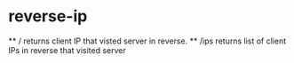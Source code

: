# reverse-ip

** / returns client IP that visted server in reverse.
** /ips returns list of client IPs in reverse that visited server

